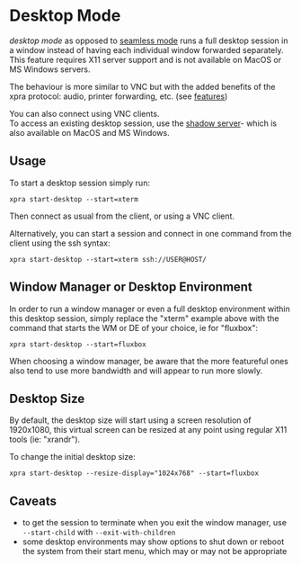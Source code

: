 # Desktop Mode
_desktop mode_ as opposed to [seamless mode](./Seamless.md) runs a full desktop session in a window instead of having each individual window forwarded separately.\
This feature requires X11 server support and is not available on MacOS or MS Windows servers.

The behaviour is more similar to VNC but with the added benefits of the xpra protocol: audio, printer forwarding, etc. (see [features](../Features/README.md))

You can also connect using VNC clients.\
To access an existing desktop session, use the [shadow server](./Shadow-Server.md)- which is also available on MacOS and MS Windows.


## Usage
To start a desktop session simply run:
```shell
xpra start-desktop --start=xterm
```
Then connect as usual from the client, or using a VNC client.

Alternatively, you can start a session and connect in one command from the client using the ssh syntax:
```shell
xpra start-desktop --start=xterm ssh://USER@HOST/
```


## Window Manager or Desktop Environment
In order to run a window manager or even a full desktop environment within this desktop session, simply replace the "xterm" example above with the command that starts the WM or DE of your choice, ie for "fluxbox":
```shell
xpra start-desktop --start=fluxbox
```
When choosing a window manager, be aware that the more featureful ones also tend to use more bandwidth and will appear to run more slowly.


## Desktop Size

By default, the desktop size will start using a screen resolution of 1920x1080, this virtual screen can be resized at any point using regular X11 tools (ie: "xrandr").

To change the initial desktop size:
```shell
xpra start-desktop --resize-display="1024x768" --start=fluxbox
```

## Caveats
* to get the session to terminate when you exit the window manager, use `--start-child` with `--exit-with-children`
* some desktop environments may show options to shut down or reboot the system from their start menu, which may or may not be appropriate
